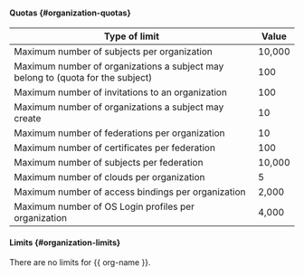 #### Quotas {#organization-quotas}

| Type of limit | Value |
| ----- | ----- |
| Maximum number of subjects per organization | 10,000 |
| Maximum number of organizations a subject may belong to (quota for the subject) | 100 |
| Maximum number of invitations to an organization | 100 |
| Maximum number of organizations a subject may create | 10 |
| Maximum number of federations per organization | 10 |
| Maximum number of certificates per federation | 100 |
| Maximum number of subjects per federation | 10,000 |
| Maximum number of clouds per organization | 5 |
| Maximum number of access bindings per organization | 2,000 |
| Maximum number of OS Login profiles per organization | 4,000 |

#### Limits {#organization-limits}

There are no limits for {{ org-name }}.

